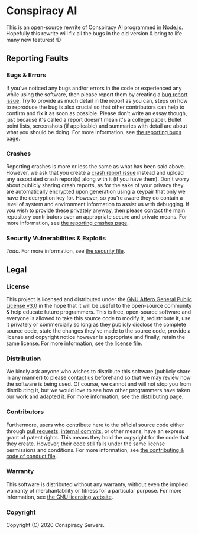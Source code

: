 # Conspiracy AI

This is an open-source rewrite of Conspiracy AI programmed in Node.js. Hopefully this rewrite will fix all the bugs in the old version & bring to life many new features! :D

## Reporting Faults

### Bugs & Errors

If you've noticed any bugs and/or errors in the code or experienced any while using the software, then please report them by creating a [bug report issue](https://github.com/conspiracy-servers/conspiracy-ai/issues). Try to provide as much detail in the report as you can, steps on how to reproduce the bug is also crucial so that other contributors can help to confirm and fix it as soon as possible. Please don't write an essay though, just because it's called a report doesn't mean it's a college paper. Bullet point lists, screenshots (if applicable) and summaries with detail are about what you should be doing. For more information, see [the reporting bugs page](https://github.com/conspiracy-servers/conspiracy-ai/).

### Crashes

Reporting crashes is more or less the same as what has been said above. However, we ask that you create a [crash report issue](https://github.com/conspiracy-servers/conspiracy-ai/issues) instead and upload any associated crash report(s) along with it (if you have them). Don't worry about publicly sharing crash reports, as for the sake of your privacy they are automatically encrypted upon generation using a keypair that only we have the decryption key for. However, so you're aware they do contain a level of system and environment information to assist us with debugging. If you wish to provide these privately anyway, then please contact the main repository contributors over an appropriate secure and private means. For more information, see [the reporting crashes page](https://github.com/conspiracy-servers/conspiracy-ai/).

### Security Vulnerabilities & Exploits

*Todo.* For more information, see [the security file](https://github.com/conspiracy-servers/conspiracy-ai/).

## Legal

### License

This project is licensed and distributed under the [GNU Affero General Public License v3.0](https://www.gnu.org/licenses/agpl-3.0.html) in the hope that it will be useful to the open-source community & help educate future programmers. This is free, open-source software and everyone is allowed to take this source code to modify it, redistribute it, use it privately or commercially so long as they publicly disclose the complete source code, state the changes they've made to the source code, provide a license and copyright notice however is appropriate and finally, retain the same license. For more information, see [the license file](LICENSE.md).

### Distribution

We kindly ask anyone who wishes to distribute this software (publicly share in any manner) to please [contact us](https://conspiracyservers.com/discord) beforehand so that we may review how the software is being used. Of course, we cannot and will not stop you from distributing it, but we would love to see how other programmers have taken our work and adapted it. For more information, see [the distributing page](https://github.com/conspiracy-servers/conspiracy-ai).

### Contributors

Furthermore, users who contribute here to the official source code either through [pull requests](https://github.com/conspiracy-servers/conspiracy-ai/pulls), [internal commits](https://github.com/conspiracy-servers/conspiracy-ai/commits), or other means, have an express grant of patent rights. This means they hold the copyright for the code that they create. However, their code still falls under the same license permissions and conditions. For more information, see [the contributing & code of conduct file](https://github.com/conspiracy-servers/conspiracy-ai).

### Warranty

This software is distributed without any warranty, without even the implied warranty of merchantability or fitness for a particular purpose. For more information, see [the GNU licensing website](https://www.gnu.org/licenses/).

### Copyright

Copyright (C) 2020 Conspiracy Servers.

